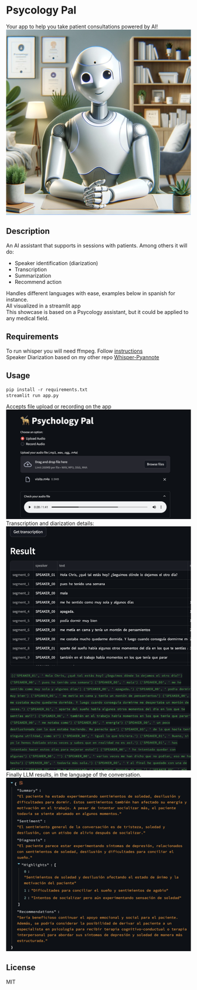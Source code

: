 # Psycology Pal
Your app to help you take patient consultations powered by AI!
![](./assets/ai.png)
## Description
An AI assistant that supports in sessions with patients. Among others it will do:
- Speaker identification (diarization)
- Transcription
- Summarization
- Recommend action

Handles different languages with ease, examples below in spanish for instance.  
All visualized in a streamlit app  
This showcase is based on a Psycology assistant, but it could be applied to any medical field.


## Requirements
To run whisper you will need ffmpeg. Follow [instructions](https://pypi.org/project/openai-whisper/)  
Speaker Diarization based on my other repo [Whisper-Pyannote](https://github.com/Jose-Sabater/whisper-pyannote)

## Usage
```
pip install -r requirements.txt
streamlit run app.py
```
Accepts file upload or recording on the app
![](./assets/upload.png)  
Transcription and diarization details:
![](./assets/transcript.png)
Finally LLM results, in the language of the conversation.
![](./assets/llm.png)


## License
MIT

